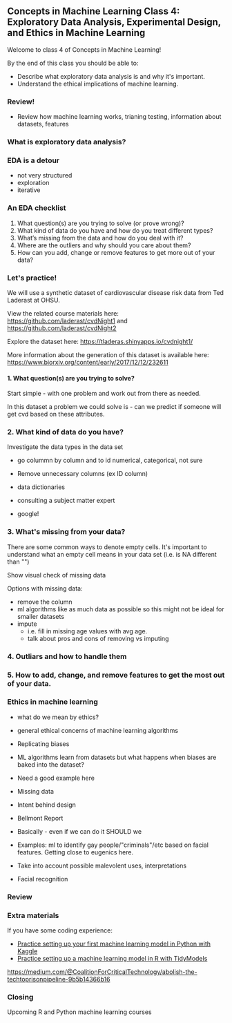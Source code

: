 
## Concepts in Machine Learning Class 4: Exploratory Data Analysis, Experimental Design, and Ethics in Machine Learning

Welcome to class 4 of Concepts in Machine Learning!

By the end of this class you should be able to:

* Describe what exploratory data analysis is and why it's important.
* Understand the ethical implications of machine learning.

### Review!
* Review how machine learning works, trianing testing, information about datasets, features

### What is exploratory data analysis?

### EDA is a detour

* not very structured
* exploration 
* iterative

### An EDA checklist

1. What question(s) are you trying to solve (or prove wrong)?
2. What kind of data do you have and how do you treat different types?
3. What’s missing from the data and how do you deal with it?
4. Where are the outliers and why should you care about them?
5. How can you add, change or remove features to get more out of your data?


### Let's practice!

We will use a synthetic dataset of cardiovascular disease risk data from Ted Laderast at OHSU.

View the related course materials here: https://github.com/laderast/cvdNight1 and https://github.com/laderast/cvdNight2

Explore the dataset here: https://tladeras.shinyapps.io/cvdnight1/

More information about the generation of this dataset is available here: https://www.biorxiv.org/content/early/2017/12/12/232611

#### 1. What question(s) are you trying to solve?

Start simple - with one problem and work out from there as needed.

In this dataset a problem we could solve is - can we predict if someone will get cvd based on these attributes.

### 2. What kind of data do you have?

Investigate the data types in the data set
 * go colummn by column and to id numerical, categorical, not sure
 * Remove unnecessary columns (ex ID column)


 * data dictionaries
 * consulting a subject matter expert
 * google!

### 3. What's missing from your data?

There are some common ways to denote empty cells. It's important to understand what an empty cell means in your data set (i.e. is NA different than "")

Show visual check of missing data

Options with missing data:
 * remove the column
  * ml algorithms like as much data as possible so this might not be ideal for smaller datasets
 * impute
   * i.e. fill in missing age values with avg age.
   * talk about pros and cons of removing vs imputing
   
### 4. Outliars and how to handle them
 
### 5. How to add, change, and remove features to get the most out of your data.

### Ethics in machine learning

* what do we mean by ethics?
* general ethical concerns of machine learning algorithms

* Replicating biases
 * ML algorithms learn from datasets but what happens when biases are baked into the dataset?
 * Need a good example here
* Missing data
* Intent behind design
 * Bellmont Report
 * Basically - even if we can do it SHOULD we
 * Examples: ml to identify gay people/"criminals"/etc based on facial features. Getting close to eugenics here.
* Take into account possible malevolent uses, interpretations
 * Facial recognition

### Review

### Extra materials

If you have some coding experience:
* [Practice setting up your first machine learning model in Python with Kaggle](https://www.kaggle.com/learn/intro-to-machine-learning)
* [Practice setting up a machine learning model in R with TidyModels](https://www.tidymodels.org/start/models/)

https://medium.com/@CoalitionForCriticalTechnology/abolish-the-techtoprisonpipeline-9b5b14366b16

### Closing

Upcoming R and Python machine learning courses
